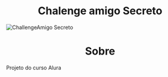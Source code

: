 <h1 align="center"> Chalenge amigo Secreto </h1>


![ChallengeAmigo Secreto](https://github.com/user-attachments/assets/8c06c048-e6a4-441c-8020-838c5a8fff8b)

<h1 align="center"> Sobre </h1>

Projeto do curso Alura
